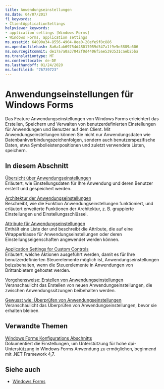 ```yaml
---
title: Anwendungseinstellungen
ms.date: 04/07/2017
f1_keywords:
- ClientApplicationSettings
helpviewer_keywords:
- application settings [Windows Forms]
- Windows Forms, application settings
ms.assetid: 64090a34-8556-4904-8ea0-20efe9f8c886
ms.openlocfilehash: 8a6a1ab69754d48017059d547a1f9e5e3889a606
ms.sourcegitcommit: de17a7a0a37042f0d4406f5ae5393531caeb25ba
ms.translationtype: MT
ms.contentlocale: de-DE
ms.lasthandoff: 01/24/2020
ms.locfileid: "76739723"
---
```

# <a name="application-settings-for-windows-forms"></a>Anwendungseinstellungen für Windows Forms
Das Feature Anwendungseinstellungen von Windows Forms erleichtert das Erstellen, Speichern und Verwalten von benutzerdefinierten Einstellungen für Anwendungen und Benutzer auf dem Client. Mit Anwendungseinstellungen können Sie nicht nur Anwendungsdaten wie Datenbankverbindungszeichenfolgen, sondern auch benutzerspezifische Daten, etwa Symbolleistenpositionen und zuletzt verwendete Listen, speichern.  
  
## <a name="in-this-section"></a>In diesem Abschnitt  
 [Übersicht über Anwendungseinstellungen](application-settings-overview.md)  
 Erläutert, wie Einstellungsdaten für Ihre Anwendung und deren Benutzer erstellt und gespeichert werden.  
  
 [Architektur der Anwendungseinstellungen](application-settings-architecture.md)  
 Beschreibt, wie die Funktion Anwendungseinstellungen funktioniert, und erläutert erweiterte Funktionen der Architektur, z. B. gruppierte Einstellungen und Einstellungsschlüssel.  
  
 [Attribute für Anwendungseinstellungen](application-settings-attributes.md)  
 Enthält eine Liste der und beschreibt die Attribute, die auf eine Wrapperklasse für Anwendungseinstellungen oder deren Einstellungseigenschaften angewendet werden können.  
  
 [Application Settings for Custom Controls](application-settings-for-custom-controls.md)  
 Erläutert, welche Aktionen ausgeführt werden, damit es für Ihre benutzerdefinierten Steuerelemente möglich ist, Anwendungseinstellungen beizubehalten, wenn die Steuerelemente in Anwendungen von Drittanbietern gehostet werden.  
  
 [Vorgehensweise: Erstellen von Anwendungseinstellungen](how-to-create-application-settings.md)  
 Veranschaulicht das Erstellen von neuen Anwendungseinstellungen, die zwischen Anwendungssitzungen beibehalten werden.  
  
 [Gewusst wie: Überprüfen von Anwendungseinstellungen](how-to-validate-application-settings.md)  
 Veranschaulicht das Überprüfen von Anwendungseinstellungen, bevor sie erhalten bleiben.  
  
## <a name="related-topics"></a>Verwandte Themen

[Windows Forms Konfigurations Abschnitts](../../configure-apps/file-schema/winforms/index.md)    
Dokumentiert die Einstellungen, um Unterstützung für hohe dpi-Unterstützung in Windows Forms Anwendung zu ermöglichen, beginnend mit .NET Framework 4,7.

## <a name="see-also"></a>Siehe auch

- [Windows Forms](../index.md)
